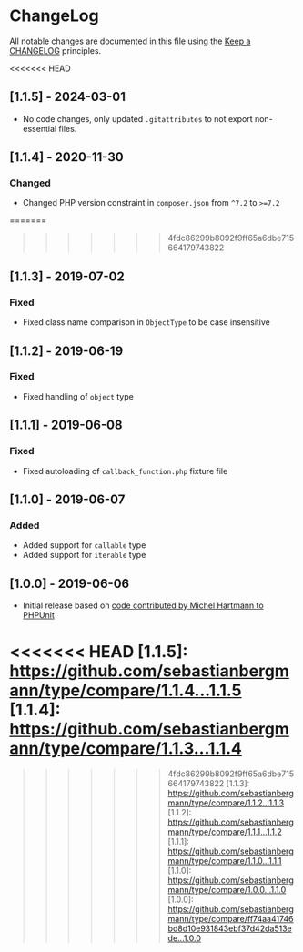 # ChangeLog

All notable changes are documented in this file using the [Keep a CHANGELOG](http://keepachangelog.com/) principles.

<<<<<<< HEAD
## [1.1.5] - 2024-03-01

* No code changes, only updated `.gitattributes` to not export non-essential files.

## [1.1.4] - 2020-11-30

### Changed

* Changed PHP version constraint in `composer.json` from `^7.2` to `>=7.2`

=======
>>>>>>> 4fdc86299b8092f9ff65a6dbe715664179743822
## [1.1.3] - 2019-07-02

### Fixed

* Fixed class name comparison in `ObjectType` to be case insensitive

## [1.1.2] - 2019-06-19

### Fixed

* Fixed handling of `object` type

## [1.1.1] - 2019-06-08

### Fixed

* Fixed autoloading of `callback_function.php` fixture file

## [1.1.0] - 2019-06-07

### Added

* Added support for `callable` type
* Added support for `iterable` type

## [1.0.0] - 2019-06-06

* Initial release based on [code contributed by Michel Hartmann to PHPUnit](https://github.com/sebastianbergmann/phpunit/pull/3673)

<<<<<<< HEAD
[1.1.5]: https://github.com/sebastianbergmann/type/compare/1.1.4...1.1.5
[1.1.4]: https://github.com/sebastianbergmann/type/compare/1.1.3...1.1.4
=======
>>>>>>> 4fdc86299b8092f9ff65a6dbe715664179743822
[1.1.3]: https://github.com/sebastianbergmann/type/compare/1.1.2...1.1.3
[1.1.2]: https://github.com/sebastianbergmann/type/compare/1.1.1...1.1.2
[1.1.1]: https://github.com/sebastianbergmann/type/compare/1.1.0...1.1.1
[1.1.0]: https://github.com/sebastianbergmann/type/compare/1.0.0...1.1.0
[1.0.0]: https://github.com/sebastianbergmann/type/compare/ff74aa41746bd8d10e931843ebf37d42da513ede...1.0.0
